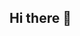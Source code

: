 ## Hi there 👋

<!--
**M1ssCN/M1ssCN** is a ✨ _special_ ✨ repository because its `README.md` (this file) appears on your GitHub profile.

- 🔭 I have completed working on a bootcamp called Triple Ten.
- 🌱 I have learned analysis from analytical projects.
- 👯 I’m looking to collaborate on more projects that will advance my analytical skills.
- 🤔 I’m looking for help with advancing my career.
- 📫 How to reach me: c.amairani.91@hotmail.com
- ⚡ Fun fact: I love participating in recreational sports. 
-->
